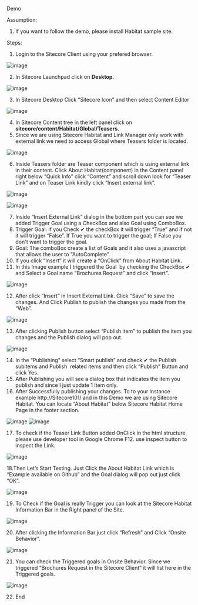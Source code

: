

Demo

Assumption:
1. If you want to follow the demo, please install Habitat sample site.

Steps:

1. Login to the Sitecore Client using your prefered browser.

![image](https://cloud.githubusercontent.com/assets/2329372/26075898/d4ffd252-396b-11e7-8b89-5388328049e4.png)

2. In Sitecore Launchpad click on **Desktop**.

![image](https://cloud.githubusercontent.com/assets/2329372/26075886/d458f270-396b-11e7-831d-c481e88a2dd2.png)

3. In Sitecore Desktop Click “Sitecore Icon” and then select Content Editor

![image](https://cloud.githubusercontent.com/assets/2329372/26075893/d48daed4-396b-11e7-89c8-30397cdb69f3.png)

4. In Sitecore Content tree in the left panel click on **sitecore/content/Habitat/Global/Teasers**. 
5. Since we are using Sitecore Habitat and Link Manager only work with external link we need to access Global where Teasers folder is located.

![image](https://cloud.githubusercontent.com/assets/2329372/26075895/d4aad1e4-396b-11e7-80fc-fd9ed4987092.png)

6. Inside Teasers folder are Teaser component which is using external link in their content.
Click About Habitat(component) in the Content panel right below “Quick Info” click “Content” and scroll down look for “Teaser Link” and on Teaser Link kindly click “Insert external link”.

![image](https://cloud.githubusercontent.com/assets/2329372/26075890/d484b81a-396b-11e7-8db5-cb68f2542717.png)

![image](https://cloud.githubusercontent.com/assets/2329372/26075961/ffcfea8a-396b-11e7-8024-e37433499533.png)

7. Inside “Insert External Link” dialog in the bottom part you can see we added Trigger Goal using a CheckBox and also Goal using ComboBox.
8. Trigger Goal: if you Check ✔ the checkBox it will trigger “True” and if not it will trigger “False”. If True you want to trigger the goal; If False you don't want to trigger the goal.
9. Goal: The comboBox create a list of Goals and it also uses a javascript that allows the user to “AutoComplete”.
10. If you click “Insert” it will create a “OnClick” from About Habitat Link.
11. In this Image example I triggered the Goal  by checking the CheckBox ✔ and Select a Goal name “Brochures Request” and click “Insert”.

![image](https://cloud.githubusercontent.com/assets/2329372/26075891/d486b426-396b-11e7-9dda-3dbf73b64a1b.png)

12. After click “Insert” in Insert External Link. Click “Save” to save the changes. And Click Publish to publish the changes you made from the “Web”.

![image](https://cloud.githubusercontent.com/assets/2329372/26075889/d4809c26-396b-11e7-8dd3-4e428a56f267.png)

13. After clicking Publish button select “Publish item” to publish the item you changes and the Publish dialog will pop out.

![image](https://cloud.githubusercontent.com/assets/2329372/26075903/d59924d4-396b-11e7-8e43-8ab3c4452c3e.png)

14. In the “Publishing” select “Smart publish” and check ✔ the Publish subitems and Publish  related items and then click “Publish” Button and click Yes.
15. After Publishing you will see a dialog box that indicates the item you publish and since I just update 1 Item only.
16. After Successfully publishing your changes. To to your Instance example http://Sitecore101/ and in this Demo we are using Sitecore Habitat. You can locate “About Habitat” below Sitecore Habitat Home Page in the footer section.

![image](https://cloud.githubusercontent.com/assets/2329372/26075900/d5191f78-396b-11e7-86f1-47ca2e6ae547.png)
![image](https://cloud.githubusercontent.com/assets/2329372/26075897/d4d74e7c-396b-11e7-9856-9a648eacc017.png)

17. To check if the Teaser Link Button added OnClick in the html structure please use developer tool in Google Chrome F12. use inspect button to inspect the Link.

![image](https://cloud.githubusercontent.com/assets/2329372/26075892/d488aaba-396b-11e7-9537-3ea55aac54dd.png)

18.Then Let’s Start Testing. Just Click the About Habitat Link which is “Example available on Github” and the Goal dialog will pop out just click “OK”.

![image](https://cloud.githubusercontent.com/assets/2329372/26075887/d45e52b0-396b-11e7-8bc0-8b645fc65e4d.png)

19. To Check if the Goal is really Trigger you can look at the Sitecore Habitat Information Bar in the Right panel of the Site.

![image](https://cloud.githubusercontent.com/assets/2329372/26075885/d4575d70-396b-11e7-9ed3-8cc067a5ffce.png)

20. After clicking the Information Bar just click “Refresh” and Click “Onsite Behavior”.

![image](https://cloud.githubusercontent.com/assets/2329372/26075896/d4b1e0a6-396b-11e7-8688-b8a8c73572d5.png)

21. You can check the Triggered goals in Onsite Behavior. Since we triggered “Brochures Request in the Sitecore Client” it will list here in the Triggered goals.

![image](https://cloud.githubusercontent.com/assets/2329372/26075888/d478b7a4-396b-11e7-9a9e-86384715d6d6.png)

22. End
